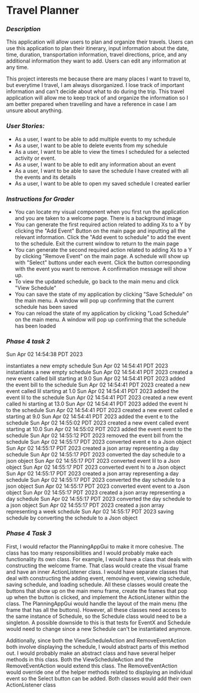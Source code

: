 
# Travel Planner 

### *Description*
This application will allow users to plan and organize their travels. Users can use this application to plan their 
itinerary, input information about the date, time, duration, transportation information, travel directions, price,
and any additional information they want to add. Users can edit any information at any time. 


This project interests me because there are many places I want to travel to, but everytime I travel,
I am always disorganized. I lose track of important information and can't decide about what to do during the trip. This travel application will allow me to keep track
of and organize the information so I am better prepared when travelling and have a reference in case I am unsure about anything.



### *User Stories:*


- As a user, I want to be able to add multiple events to my schedule
- As a user, I want to be able to delete events from my schedule
- As a user, I want to be able to view the times I scheduled for a selected activity or event.
- As a user, I want to be able to edit any information about an event
- As a user, I want to be able to save the schedule I have created with all the events and its details
- As a user, I want to be able to open my saved schedule I created earlier


### *Instructions for Grader*

- You can locate my visual component when you first run the application and you are taken to a welcome page. There is 
 a background image
- You can generate the first required action related to adding Xs to a Y by clicking the "Add Event" Button on the main page
 and inputting all the relevant information. Click the "Add event to schedule" to add the event to the schedule. Exit the current
 window to return to the main page
- You can generate the second required action related to adding Xs to a Y by clicking "Remove Event" on the main page. A schedule
 will show up with "Select" buttons under each event. Click the button corresponding with the event you want to remove.
 A confirmation message will show up. 
- To view the updated schedule, go back to the main menu and click "View Schedule"
- You can save the state of my application by clicking "Save Schedule" on the main menu. A window will pop up confirming that the 
 current schedule has been saved
- You can reload the state of my application by clicking "Load Schedule" on the main menu. A window will pop up confirming that the
 schedule has been loaded



### *Phase 4 task 2* ###
Sun Apr 02 14:54:38 PDT 2023 

instantiates a new empty schedule
Sun Apr 02 14:54:41 PDT 2023
instantiates a new empty schedule
Sun Apr 02 14:54:41 PDT 2023
created a new event called bill starting at 9.0
Sun Apr 02 14:54:41 PDT 2023
added the event bill to the schedule
Sun Apr 02 14:54:41 PDT 2023
created a new event called lil starting at 1.0
Sun Apr 02 14:54:41 PDT 2023
added the event lil to the schedule
Sun Apr 02 14:54:41 PDT 2023
created a new event called hi starting at 13.0
Sun Apr 02 14:54:41 PDT 2023
added the event hi to the schedule
Sun Apr 02 14:54:41 PDT 2023
created a new event called e starting at 9.0
Sun Apr 02 14:54:41 PDT 2023
added the event e to the schedule
Sun Apr 02 14:55:02 PDT 2023
created a new event called event starting at 10.0
Sun Apr 02 14:55:02 PDT 2023
added the event event to the schedule
Sun Apr 02 14:55:12 PDT 2023
removed the event bill from the schedule
Sun Apr 02 14:55:17 PDT 2023
converted event e to a Json object
Sun Apr 02 14:55:17 PDT 2023
created a json array representing a day schedule
Sun Apr 02 14:55:17 PDT 2023
converted the day schedule to a json object
Sun Apr 02 14:55:17 PDT 2023
converted event lil to a Json object
Sun Apr 02 14:55:17 PDT 2023
converted event hi to a Json object
Sun Apr 02 14:55:17 PDT 2023
created a json array representing a day schedule
Sun Apr 02 14:55:17 PDT 2023
converted the day schedule to a json object
Sun Apr 02 14:55:17 PDT 2023
converted event event to a Json object
Sun Apr 02 14:55:17 PDT 2023
created a json array representing a day schedule
Sun Apr 02 14:55:17 PDT 2023
converted the day schedule to a json object
Sun Apr 02 14:55:17 PDT 2023
created a json array representing a week schedule
Sun Apr 02 14:55:17 PDT 2023
saving schedule by converting the schedule to a Json object


### *Phase 4 Task 3* ###

First, I would refactor the PlanningAppGui to make it more cohesive. The class has too many responsibilities and I would probably make each functionality its own class. For example, I would
have a class that deals with constructing the welcome frame. That class would create the visual frame and have an inner 
ActionListener class. I would have separate classes that deal with constructing the adding event, removing event,
viewing schedule, saving schedule, and loading schedule. All these classes would create the buttons that show up on the 
main menu frame, create the frames that pop up when the button is clicked, and implement the ActionListener within the class.
The PlanningAppGui would handle the layout of the main menu (the frame that has all the buttons).
However, all these classes need access to the same instance of Schedule, so the Schedule class would need to be a singleton.
A possible downside to this is that tests for EventX and Schedule would need to change since a new Schedule can't be 
instantiated anymore.

Additionally, since both the ViewScheduleAction and RemoveEventAction both involve displaying the schedule, I would abstract 
parts of this method out. I would probably make an abstract class and have several helper methods in this class. Both the
ViewScheduleAction and the RemoveEventAction would extend this class. The RemoveEventAction would override one of the helper
methods related to displaying an individual event so the Select button can be added. Both classes would add their own 
ActionListener class
